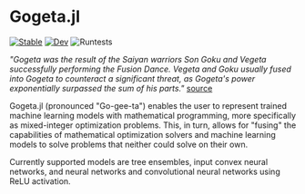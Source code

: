 # Gogeta.jl

[![Stable](https://img.shields.io/badge/docs-stable-blue.svg)](https://gamma-opt.github.io/Gogeta.jl/stable/)
[![Dev](https://img.shields.io/badge/docs-dev-blue.svg)](https://gamma-opt.github.io/Gogeta.jl/dev/)
![Runtests](https://github.com/gamma-opt/Gogeta.jl/workflows/CI/badge.svg)

*"Gogeta was the result of the Saiyan warriors Son Goku and Vegeta successfully performing the Fusion Dance. Vegeta and Goku usually fused into Gogeta to counteract a significant threat, as Gogeta's power exponentially surpassed the sum of his parts."* [source](https://hero.fandom.com/wiki/Gogeta)

Gogeta.jl (pronounced "Go-gee-ta") enables the user to represent trained machine learning models with mathematical programming, more specifically as mixed-integer optimization problems. This, in turn, allows for "fusing" the capabilities of mathematical optimization solvers and machine learning models to solve problems that neither could solve on their own.

Currently supported models are tree ensembles, input convex neural networks, and neural networks and convolutional neural networks using ReLU activation.